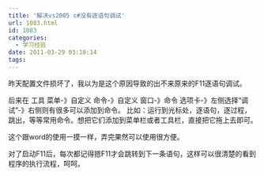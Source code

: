```yaml
---
title: '解决vs2005 c#没有逐语句调试'
url: 1083.html
id: 1083
categories:
  - 学习经验
date: 2011-03-29 03:18:14
tags:
---
```


昨天配置文件损坏了，我以为是这个原因导致的出不来原来的F11逐语句调试。  
  
后来在 工具 菜单-》自定义 命令-》自定义 窗口-》命令 选项卡-》左侧选择“调试”-》右侧则有很多可以添加到命令。 比如：运行到光标处，逐语句，逐过程，跳出，等等常用命令。想把它们添加到菜单栏或者工具栏，直接把它拖上去即可。  
  
这个跟word的使用一摸一样，弄完果然可以使用很方便。  
  
对了启动F11后，每次都记得摁F11才会跳转到下一条语句，这样可以很清楚的看到程序的执行流程，呵呵。
